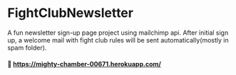 # FightClubNewsletter
A fun newsletter sign-up page project using mailchimp api. After initial sign up, a welcome mail with fight club rules will be sent automatically(mostly in spam folder).
#### 🔗 https://mighty-chamber-00671.herokuapp.com/
